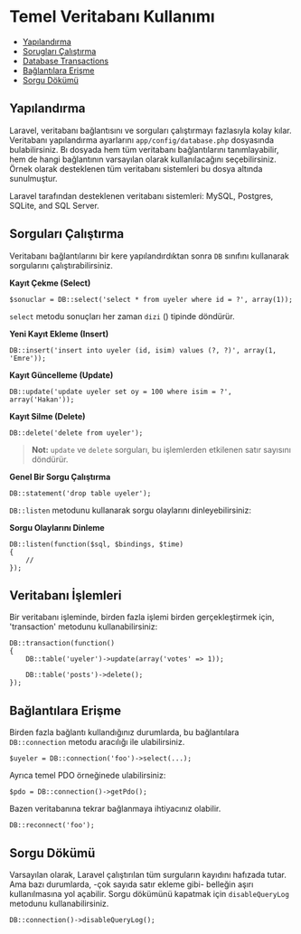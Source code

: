 # Temel Veritabanı Kullanımı

- [Yapılandırma](#yapilandirma)
- [Sorugları Çalıştırma](#sorgulari-calistirma)
- [Database Transactions](#veritabani-islemleri)
- [Bağlantılara Erişme](#baglantilara-erisme)
- [Sorgu Dökümü](#sorgu-dukumu)

<a name="yapilandirma"></a>
## Yapılandırma

Laravel, veritabanı bağlantısını ve sorguları çalıştırmayı fazlasıyla kolay kılar. Veritabanı yapılandırma ayarlarını `app/config/database.php` dosyasında bulabilirsiniz. Bı dosyada hem tüm veritabanı bağlantılarını tanımlayabilir, hem de hangi bağlantının varsayılan olarak kullanılacağını seçebilirsiniz. Örnek olarak desteklenen tüm veritabanı sistemleri bu dosya altında sunulmuştur.

Laravel tarafından desteklenen veritabanı sistemleri: MySQL, Postgres, SQLite, and SQL Server.

<a name="sorgulari-calistirma"></a>
## Sorguları Çalıştırma

Veritabanı bağlantılarını bir kere yapılandırdıktan sonra `DB` sınıfını kullanarak sorgularını çalıştırabilirsiniz.

**Kayıt Çekme (Select)**

	$sonuclar = DB::select('select * from uyeler where id = ?', array(1));

`select` metodu sonuçları her zaman `dizi` () tipinde döndürür.

**Yeni Kayıt Ekleme (Insert)**

	DB::insert('insert into uyeler (id, isim) values (?, ?)', array(1, 'Emre'));

**Kayıt Güncelleme (Update)**

	DB::update('update uyeler set oy = 100 where isim = ?', array('Hakan'));

**Kayıt Silme (Delete)**

	DB::delete('delete from uyeler');

> **Not:** `update` ve `delete` sorguları, bu işlemlerden etkilenen satır sayısını döndürür.

**Genel Bir Sorgu Çalıştırma**

	DB::statement('drop table uyeler');

`DB::listen` metodunu kullanarak sorgu olaylarını dinleyebilirsiniz:

**Sorgu Olaylarını Dinleme**

	DB::listen(function($sql, $bindings, $time)
	{
		//
	});

<a name="veritabani-islemleri"></a>
## Veritabanı İşlemleri

Bir veritabanı işleminde, birden fazla işlemi birden gerçekleştirmek için, 'transaction' metodunu kullanabilirsiniz:

	DB::transaction(function()
	{
		DB::table('uyeler')->update(array('votes' => 1));

		DB::table('posts')->delete();
	});

<a name="baglantilara-erisme"></a>
## Bağlantılara Erişme

Birden fazla bağlantı kullandığınız durumlarda, bu bağlantılara `DB::connection` metodu aracılığı ile ulabilirsiniz.

	$uyeler = DB::connection('foo')->select(...);

Ayrıca temel PDO örneğinede ulabilirsiniz:

	$pdo = DB::connection()->getPdo();

Bazen veritabanına tekrar bağlanmaya ihtiyacınız olabilir.

	DB::reconnect('foo');

<a name="sorgu-dukumu"></a>
## Sorgu Dökümü

Varsayılan olarak, Laravel çalıştırılan tüm surguların kayıdını hafızada tutar. Ama bazı durumlarda, -çok sayıda satır ekleme gibi- belleğin aşırı kullanılmasına yol açabilir. Sorgu dökümünü kapatmak için `disableQueryLog` metodunu kullanabilirsiniz.

	DB::connection()->disableQueryLog();
